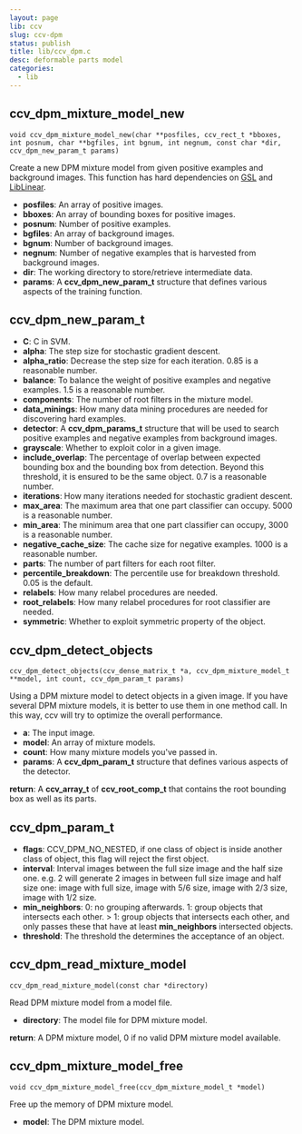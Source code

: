 ```yaml
---
layout: page
lib: ccv
slug: ccv-dpm
status: publish
title: lib/ccv_dpm.c
desc: deformable parts model
categories:
  - lib
---
```


## ccv_dpm_mixture_model_new

    void ccv_dpm_mixture_model_new(char **posfiles, ccv_rect_t *bboxes, int posnum, char **bgfiles, int bgnum, int negnum, const char *dir, ccv_dpm_new_param_t params)

Create a new DPM mixture model from given positive examples and background images. This function has hard dependencies on [GSL](http://www.gnu.org/software/gsl/) and [LibLinear](http://www.csie.ntu.edu.tw/~cjlin/liblinear/).

- **posfiles**: An array of positive images.
- **bboxes**: An array of bounding boxes for positive images.
- **posnum**: Number of positive examples.
- **bgfiles**: An array of background images.
- **bgnum**: Number of background images.
- **negnum**: Number of negative examples that is harvested from background images.
- **dir**: The working directory to store/retrieve intermediate data.
- **params**: A **ccv_dpm_new_param_t** structure that defines various aspects of the training function.

## ccv_dpm_new_param_t

- **C**: C in SVM.
- **alpha**: The step size for stochastic gradient descent.
- **alpha_ratio**: Decrease the step size for each iteration. 0.85 is a reasonable number.
- **balance**: To balance the weight of positive examples and negative examples. 1.5 is a reasonable number.
- **components**: The number of root filters in the mixture model.
- **data_minings**: How many data mining procedures are needed for discovering hard examples.
- **detector**: A **ccv_dpm_params_t** structure that will be used to search positive examples and negative examples from background images.
- **grayscale**: Whether to exploit color in a given image.
- **include_overlap**: The percentage of overlap between expected bounding box and the bounding box from detection. Beyond this threshold, it is ensured to be the same object. 0.7 is a reasonable number.
- **iterations**: How many iterations needed for stochastic gradient descent.
- **max_area**: The maximum area that one part classifier can occupy. 5000 is a reasonable number.
- **min_area**: The minimum area that one part classifier can occupy, 3000 is a reasonable number.
- **negative_cache_size**: The cache size for negative examples. 1000 is a reasonable number.
- **parts**: The number of part filters for each root filter.
- **percentile_breakdown**: The percentile use for breakdown threshold. 0.05 is the default.
- **relabels**: How many relabel procedures are needed.
- **root_relabels**: How many relabel procedures for root classifier are needed.
- **symmetric**: Whether to exploit symmetric property of the object.

## ccv_dpm_detect_objects

    ccv_dpm_detect_objects(ccv_dense_matrix_t *a, ccv_dpm_mixture_model_t **model, int count, ccv_dpm_param_t params)

Using a DPM mixture model to detect objects in a given image. If you have several DPM mixture models, it is better to use them in one method call. In this way, ccv will try to optimize the overall performance.

- **a**: The input image.
- **model**: An array of mixture models.
- **count**: How many mixture models you've passed in.
- **params**: A **ccv_dpm_param_t** structure that defines various aspects of the detector.

**return**: A **ccv_array_t** of **ccv_root_comp_t** that contains the root bounding box as well as its parts.

## ccv_dpm_param_t

- **flags**: CCV_DPM_NO_NESTED, if one class of object is inside another class of object, this flag will reject the first object.
- **interval**: Interval images between the full size image and the half size one. e.g. 2 will generate 2 images in between full size image and half size one: image with full size, image with 5/6 size, image with 2/3 size, image with 1/2 size.
- **min_neighbors**: 0: no grouping afterwards. 1: group objects that intersects each other. > 1: group objects that intersects each other, and only passes these that have at least **min_neighbors** intersected objects.
- **threshold**: The threshold the determines the acceptance of an object.

## ccv_dpm_read_mixture_model

    ccv_dpm_read_mixture_model(const char *directory)

Read DPM mixture model from a model file.

- **directory**: The model file for DPM mixture model.

**return**: A DPM mixture model, 0 if no valid DPM mixture model available.

## ccv_dpm_mixture_model_free

    void ccv_dpm_mixture_model_free(ccv_dpm_mixture_model_t *model)

Free up the memory of DPM mixture model.

- **model**: The DPM mixture model.
